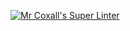 [![Mr Coxall's Super Linter](https://github.com/<Seti-Ngabo>/<ICS4U-Intro-02-Typescript>/workflows/Mr%20Coxall's%20Super%20Linter/badge.svg)](https://github.com/<OWNER>/<REPOSITORY>/actions/)
